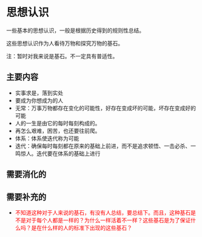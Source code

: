 
# 思想认识

一些基本的思想认识，一般是根据历史得到的规则性总结。

这些思想认识作为人看待万物和探究万物的基石。

注：暂时对我来说是基石。不一定具有普适性。


## 主要内容


- 实事求是，落到实处
- 要成为你想成为的人
- 无常：万事万物都存在变化的可能性，好存在变成坏的可能，坏存在变成好的可能
- 人的一生是由它的每时每刻构成的。
- 再怎么艰难，困苦，也还要往前爬。
- 体系：体系使迭代称为可能
- 迭代：确保每时每刻都在原来的基础上前进，而不是追求顿悟、一击必杀、一鸣惊人。迭代要在体系的基础上进行

## 需要消化的




## 需要补充的

- <span style="color:red;">不知道这种对于人来说的基石，有没有人总结，要总结下。而且，这种基石是不是对于每个人都是一样的？为什么一样活着不一样？这些基石是为了保证什么吗？是在什么样的人的标准下出现的这些基石？</span>

